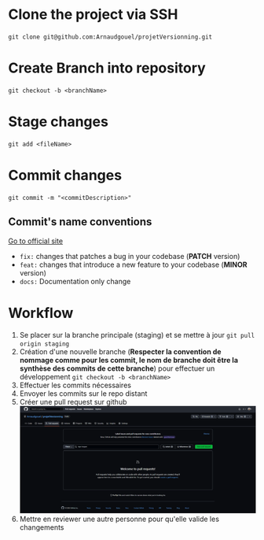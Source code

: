 # Clone the project via SSH

`git clone git@github.com:Arnaudgouel/projetVersionning.git`

# Create Branch into repository

`git checkout -b <branchName>`

# Stage changes

`git add <fileName>`

# Commit changes

`git commit -m "<commitDescription>"`

## Commit's name conventions

[Go to official site](https://www.conventionalcommits.org/en/v1.0.0/)

- `fix:` changes that patches a bug in your codebase (**PATCH** version)
- `feat:` changes that introduce a new feature to your codebase (**MINOR** version)
- `docs:` Documentation only change

# Workflow
1. Se placer sur la branche principale (staging) et se mettre à jour `git pull origin staging`
1. Création d'une nouvelle branche (**Respecter la convention de nommage comme pour les commit, le nom de branche doit être la synthèse des commits de cette branche**) pour effectuer un développement `git checkout -b <branchName>`
1. Effectuer les commits nécessaires
1. Envoyer les commits sur le repo distant
1. Créer une pull request sur github ![pr github](docs/img/pr-github.png)
1. Mettre en reviewer une autre personne pour qu'elle valide les changements
